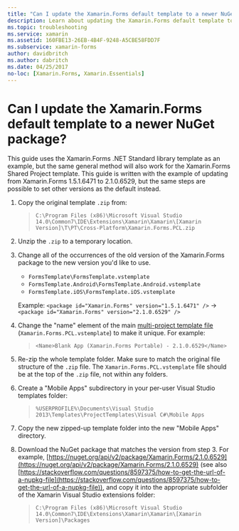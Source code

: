 ```yaml
---
title: "Can I update the Xamarin.Forms default template to a newer NuGet package?"
description: Learn about updating the Xamarin.Forms default template to a newer NuGet package. This guide uses Xamarin.Forms .NET Standard library template as an example.
ms.topic: troubleshooting
ms.service: xamarin
ms.assetid: 160FBE13-26EB-4B4F-9248-A5CBE58FDD7F
ms.subservice: xamarin-forms
author: davidbritch
ms.author: dabritch
ms.date: 04/25/2017
no-loc: [Xamarin.Forms, Xamarin.Essentials]
---
```


# Can I update the Xamarin.Forms default template to a newer NuGet package?

This guide uses the Xamarin.Forms .NET Standard library template as an example, but the same general method will also work for the Xamarin.Forms Shared Project template. This guide is written with the example of updating from Xamarin.Forms 1.5.1.6471 to 2.1.0.6529, but the same steps are possible to set other versions as the default instead.

1. Copy the original template `.zip` from:

    > `C:\Program Files (x86)\Microsoft Visual Studio 14.0\Common7\IDE\Extensions\Xamarin\Xamarin\[Xamarin Version]\T\PT\Cross-Platform\Xamarin.Forms.PCL.zip`

2. Unzip the `.zip` to a temporary location.

3. Change all of the occurrences of the old version of the Xamarin.Forms package to the new version you'd like to use.
    * `FormsTemplate\FormsTemplate.vstemplate`
    * `FormsTemplate.Android\FormsTemplate.Android.vstemplate`
    * `FormsTemplate.iOS\FormsTemplate.iOS.vstemplate`

    Example: `<package id="Xamarin.Forms" version="1.5.1.6471" />` -> `<package id="Xamarin.Forms" version="2.1.0.6529" />`

4. Change the "name" element of the main [multi-project template file](/visualstudio/ide/how-to-create-multi-project-templates) (`Xamarin.Forms.PCL.vstemplate`) to make it unique. For example:

    > `<Name>Blank App (Xamarin.Forms Portable) - 2.1.0.6529</Name>`

5. Re-zip the whole template folder. Make sure to match the original file structure of the `.zip` file. The `Xamarin.Forms.PCL.vstemplate` file should be at the top of the `.zip` file, not within any folders.

6. Create a "Mobile Apps" subdirectory in your per-user Visual Studio templates folder:
    > `%USERPROFILE%\Documents\Visual Studio 2013\Templates\ProjectTemplates\Visual C#\Mobile Apps`

7. Copy the new zipped-up template folder into the new "Mobile Apps" directory.

8. Download the NuGet package that matches the version from step 3. For example, [https://nuget.org/api/v2/package/Xamarin.Forms/2.1.0.6529](https://nuget.org/api/v2/package/Xamarin.Forms/2.1.0.6529) (see also [https://stackoverflow.com/questions/8597375/how-to-get-the-url-of-a-nupkg-file](https://stackoverflow.com/questions/8597375/how-to-get-the-url-of-a-nupkg-file)), and copy it into the appropriate subfolder of the Xamarin Visual Studio extensions folder:
    > `C:\Program Files (x86)\Microsoft Visual Studio 14.0\Common7\IDE\Extensions\Xamarin\Xamarin\[Xamarin Version]\Packages`